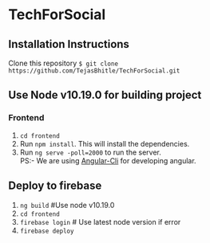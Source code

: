# TechForSocial

## Installation Instructions
Clone this repository
`$ git clone https://github.com/TejasBhitle/TechForSocial.git`

## Use Node v10.19.0 for building project

### Frontend
1. `cd frontend`
2. Run `npm install`. This will install the dependencies.
3. Run `ng serve -poll=2000` to run the server.<br>PS:- We are using [Angular-Cli](https://cli.angular.io/) for developing angular.


## Deploy to firebase
1. `ng build`  #Use node v10.19.0
2. `cd frontend`  
3. `firebase login`  # Use latest node version if error
4. `firebase deploy`
